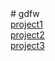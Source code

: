 
<html lang="en">
  <head>
    <meta charset="utf-8">
    <meta http-equiv="X-UA-Compatible" content="IE=edge">
    <meta name="viewport" content="width=device-width, initial-scale=1">
  </head>  
  <body>
  <div># gdfw</div>
  <div><a href="https://republishing-text.glitch.me">project1</a></div>
  <div><a href="https://cloudex.glitch.me">project2</a></div>
  <div><a href="https://draw-a-flower.glitch.me">project3</a></div>
  
  </body>
  </html>
  
